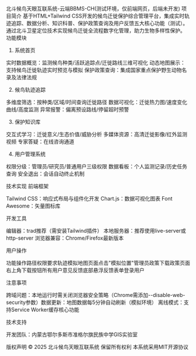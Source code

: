 北斗候鸟天眼互联系统-云端BBMS-CH(测试环境，仅前端网页，后端未开发)
项目简介
基于HTML+Tailwind CSS开发的候鸟迁徙保护综合管理平台，集成实时轨迹追踪、数据分析、知识科普、保护政策查询及用户反馈五大核心功能（测试）。通过北斗卫星定位技术实现候鸟迁徙全流程数字化管理，助力生物多样性保护。
功能模块
1. ​系统首页​

实时数据概览：监测候鸟种类/活跃追踪点/迁徙路线三维可视化
动态地图展示：支持候鸟迁徙轨迹实时预览与模拟
保护政策查询：集成国家重点保护野生动物名录及法律法规

2. ​候鸟轨迹追踪​

多维度筛选：按种类/区域/时间查询迁徙路径
数据可视化：迁徙热力图/速度变化曲线/高度监测
异常报警：偏离预设路线/停留超时预警

3. ​保护知识库​

交互式学习：迁徙意义/生态价值/威胁分析
多媒体资源：高清迁徙影像/红外监测视频
专家答疑：在线咨询通道

4. ​用户管理系统​

权限分级：管理员/研究员/普通用户三级权限
数据看板：个人监测记录/历史任务查询
安全退出：会话自动终止机制


技术实现
前端框架

​Tailwind CSS​：响应式布局与组件化开发
​Chart.js​：数据可视化图表
​Font Awesome​：矢量图标库

开发工具

编辑器：trad推荐（需安装Tailwind插件）
本地服务器：推荐使用live-server或http-server
浏览器兼容：Chrome/Firefox最新版本


用户操作

功能操作路径权限要求轨迹模拟地图页面点击"模拟位置"管理员政策下载政策页面右上角下载按钮所有用户意见反馈底部悬浮反馈表单登录用户

注意事项

​跨域问题​：本地运行时需关闭浏览器安全策略（Chrome需添加--disable-web-security参数）
​数据更新​：地图数据每5分钟自动刷新（模拟环境）
​离线模式​：支持Service Worker缓存核心功能

技术支持

开发团队：内蒙古鄂尔多斯市准格尔旗民族中学GIS实验室


版权声明
© 2025 北斗候鸟天眼互联系统
保留所有权利
本系统采用MIT开源协议
